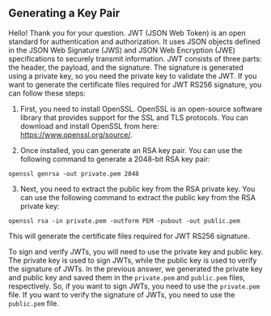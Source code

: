 ## Generating a Key Pair

Hello! Thank you for your question. JWT (JSON Web Token) is an open standard for authentication and authorization. It uses JSON objects defined in the JSON Web Signature (JWS) and JSON Web Encryption (JWE) specifications to securely transmit information. JWT consists of three parts: the header, the payload, and the signature. The signature is generated using a private key, so you need the private key to validate the JWT. If you want to generate the certificate files required for JWT RS256 signature, you can follow these steps:

1. First, you need to install OpenSSL. OpenSSL is an open-source software library that provides support for the SSL and TLS protocols. You can download and install OpenSSL from here: https://www.openssl.org/source/.

2. Once installed, you can generate an RSA key pair. You can use the following command to generate a 2048-bit RSA key pair:

```
openssl genrsa -out private.pem 2048
```

3. Next, you need to extract the public key from the RSA private key. You can use the following command to extract the public key from the RSA private key:

```
openssl rsa -in private.pem -outform PEM -pubout -out public.pem
```

This will generate the certificate files required for JWT RS256 signature.

To sign and verify JWTs, you will need to use the private key and public key. The private key is used to sign JWTs, while the public key is used to verify the signature of JWTs. In the previous answer, we generated the private key and public key and saved them in the `private.pem` and `public.pem` files, respectively. So, if you want to sign JWTs, you need to use the `private.pem` file. If you want to verify the signature of JWTs, you need to use the `public.pem` file.